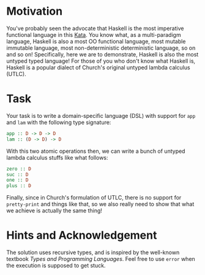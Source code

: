 # Motivation

You've probably seen the advocate that Haskell is the most imperative functional language in this [Kata](https://www.codewars.com/kata/5453af58e6c920858d000823). You know what, as a multi-paradigm language, Haskell is also a most OO functional language, most mutable immutable language, most non-deterministic deterministic language, so on and so on! Specifically, here we are to demonstrate, Haskell is also the most untyped typed language! For those of you who don't know what Haskell is, Haskell is a popular dialect of Church's original untyped lambda calculus (UTLC).

# Task

Your task is to write a domain-specific language (DSL) with support for `app` and `lam` with the following type signature:

```haskell
app :: D -> D -> D
lam :: (D -> D) -> D
```

With this two atomic operations then, we can write a bunch of untyped lambda calculus stuffs like what follows:

```haskell
zero :: D
suc :: D
one :: D
plus :: D
```
Finally, since in Church's formulation of UTLC, there is no support for `pretty-print` and things like that, so we also really need to show that what we achieve is actually the same thing!

# Hints and Acknowledgement

The solution uses recursive types, and is inspired by the well-known textbook *Types and Programming Languages*. Feel free to use `error` when the execution is supposed to get stuck.